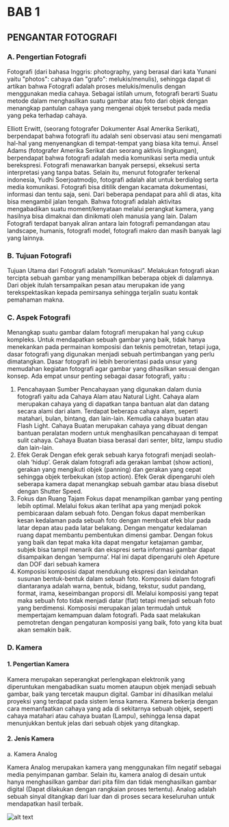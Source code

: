 # BAB 1
## PENGANTAR FOTOGRAFI
### A. Pengertian Fotografi
Fotografi (dari bahasa Inggris: photography, yang berasal dari kata Yunani yaitu
"photos": cahaya dan "grafo": melukis/menulis), sehingga dapat di artikan bahwa Fotografi
adalah proses melukis/menulis dengan menggunakan media cahaya. Sebagai istilah umum,
fotografi berarti Suatu metode dalam menghasilkan suatu gambar atau foto dari objek
dengan menangkap pantulan cahaya yang mengenai objek tersebut pada media yang peka
terhadap cahaya.

Elliott Erwitt, (seorang fotografer Dokumenter Asal Amerika Serikat), berpendapat
bahwa fotografi itu adalah seni observasi atau seni mengamati hal-hal yang menyenangkan
di tempat-tempat yang biasa kita temui. Ansel Adams (fotografer Amerika Serikat dan
seorang aktivis lingkungan), berpendapat bahwa fotografi adalah media komunikasi serta
media untuk berekspresi. Fotografi menawarkan banyak persepsi, eksekusi serta
interpretasi yang tanpa batas. Selain itu, menurut fotografer terkenal indonesia, Yudhi
Soerjoatmodjo, fotografi adalah alat untuk berdialog serta media komunikasi. Fotografi
bisa ditilik dengan kacamata dokumentasi, informasi dan tentu saja, seni.
Dari beberapa pendapat para ahli di atas, kita bisa mengambil jalan tengah. Bahwa
fotografi adalah aktivitas mengabadikan suatu moment/kenyataan melalui perangkat
kamera, yang hasilnya bisa dimaknai dan dinikmati oleh manusia yang lain. Dalam
Fotografi terdapat banyak aliran antara lain fotografi pemandangan atau landscape,
humanis, fotografi model, fotografi makro dan masih banyak lagi yang lainnya.

### B. Tujuan Fotografi
Tujuan Utama dari Fotografi adalah “komunikasi”. Melakukan fotografi akan tercipta
sebuah gambar yang menampillkan beberapa objek di dalamnya. Dari objek itulah
tersampaikan pesan atau merupakan ide yang terekspektasikan kepada pemirsanya
sehingga terjalin suatu kontak pemahaman makna.

### C. Aspek Fotografi
Menangkap suatu gambar dalam fotografi merupakan hal yang cukup kompleks. Untuk
mendapatkan sebuah gambar yang baik, tidak hanya menekankan pada permainan
komposisi dan teknis pemotretan, tetapi juga, dasar fotografi yang digunakan menjadi
sebuah pertimbangan yang perlu dimatangkan. Dasar fotografi ini lebih berorientasi pada
unsur yang memudahan kegiatan fotografi agar gambar yang dihasilkan sesuai dengan
konsep. Ada empat unsur penting sebagai dasar fotografi, yaitu :
1. Pencahayaan
Sumber Pencahayaan yang digunakan dalam dunia fotografi yaitu ada Cahaya Alam
atau Natural Light. Cahaya alam merupakan cahaya yang di dapatkan tanpa bantuan
alat dan datang secara alami dari alam. Terdapat beberapa cahaya alam, seperti
matahari, bulan, bintang, dan lain-lain. Kemudia cahaya buatan atau Flash Light.
Cahaya Buatan merupakan cahaya yang dibuat dengan bantuan peralatan modern untuk
menghasilkan pencahayaan di tempat sulit cahaya. Cahaya Buatan biasa berasal dari
senter, blitz, lampu studio dan lain-lain.
2. Efek Gerak
Dengan efek gerak sebuah karya fotografi menjadi seolah-olah ’hidup’. Gerak dalam
fotografi ada gerakan lambat (show action), gerakan yang mengikuti objek (panning)
dan gerakan yang cepat sehingga objek terbekukan (stop action). Efek Gerak
dipengaruhi oleh seberapa kamera dapat menangkap sebuah gambar atau biasa disebut
dengan Shutter Speed.
3. Fokus dan Ruang Tajam
Fokus dapat menampilkan gambar yang penting lebih optimal. Melalui fokus akan
terlihat apa yang menjadi pokok pembicaraan dalam sebuah foto. Dengan fokus dapat
memberikan kesan kedalaman pada sebuah foto dengan membuat efek blur pada latar
depan atau pada latar belakang. Dengan mengatur kedalaman ruang dapat membantu
pembentukan dimensi gambar. Dengan fokus yang baik dan tepat maka kita dapat
mengatur ketajaman gambar, subjek bisa tampil menarik dan ekspresi serta informasi
gambar dapat disampaikan dengan ’sempurna’. Hal ini dapat dipengaruhi oleh Apeture
dan DOF dari sebuah kamera
4. Komposisi
komposisi dapat mendukung ekspresi dan keindahan susunan bentuk-bentuk dalam
sebuah foto. Komposisi dalam fotografi diantaranya adalah warna, bentuk, bidang,
tekstur, sudut pandang, format, irama, keseimbangan proporsi dll. Melalui komposisi
yang tepat maka sebuah foto tidak menjadi datar (flat) tetapi menjadi sebuah foto yang
berdimensi. Komposisi merupakan jalan termudah untuk mempertajam kemampuan
dalam fotografi. Pada saat melakukan pemotretan dengan pengaturan komposisi yang
baik, foto yang kita buat akan semakin baik.

### D. Kamera
#### 1. Pengertian Kamera
Kamera merupakan seperangkat perlengkapan elektronik yang diperuntukan
mengabadikan suatu momen ataupun objek menjadi sebuah gambar, baik yang tercetak
maupun digital. Gambar ini dihasilkan melalui proyeksi yang terdapat pada sistem lensa
kamera. Kamera bekerja dengan cara memanfaatkan cahaya yang ada di sekitarnya
sebuah objek, seperti cahaya matahari atau cahaya buatan (Lampu), sehingga lensa
dapat menunjukkan bentuk jelas dari sebuah objek yang ditangkap.
#### 2. Jenis Kamera

a. Kamera Analog

Kamera Analog merupakan kamera yang menggunakan film negatif sebagai
media penyimpanan gambar. Selain itu, kamera analog di desain untuk hanya
menghasilkan gambar dari pita film dan tidak menghasilkan gambar digital
(Dapat dilakukan dengan rangkaian proses tertentu). Analog adalah sebuah
sinyal ditangkap dari luar dan di proses secara keseluruhan untuk mendapatkan
hasil terbaik. 

![alt text](IMG/)

